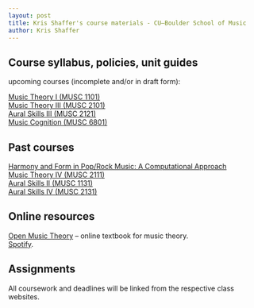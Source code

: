 ```yaml
---
layout: post
title: Kris Shaffer's course materials - CU–Boulder School of Music
author: Kris Shaffer
---
```


## Course syllabus, policies, unit guides ##

upcoming courses (incomplete and/or in draft form):

[Music Theory I (MUSC 1101)](theory1.html)  
[Music Theory III (MUSC 2101)](theory3.html)  
[Aural Skills III (MUSC 2121)](auralskills3.html)  
[Music Cognition (MUSC  6801)](cognition.html)  

## Past courses ##

[Harmony and Form in Pop/Rock Music: A Computational Approach](http://corpusmusic.shaffermusic.com)  
[Music Theory IV (MUSC 2111)](theory4.html)  
[Aural Skills II (MUSC 1131)](auralskills2.html)  
[Aural Skills IV (MUSC 2131)](auralskills4.html)

## Online resources ##

[Open Music Theory](http://openmusictheory.com) – online textbook for music theory.  
[Spotify](http://www.spotify.com).  

## Assignments ##

All coursework and deadlines will be linked from the respective class websites.